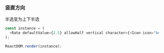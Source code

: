 ### 竖直方向

半选变为上下半选

<!--start-code-->

```js
const instance = (
  <Rate defaultValue={2.5} allowHalf vertical character={<Icon icon="beer" />} color="blue" />
);

ReactDOM.render(instance);
```

<!--end-code-->
